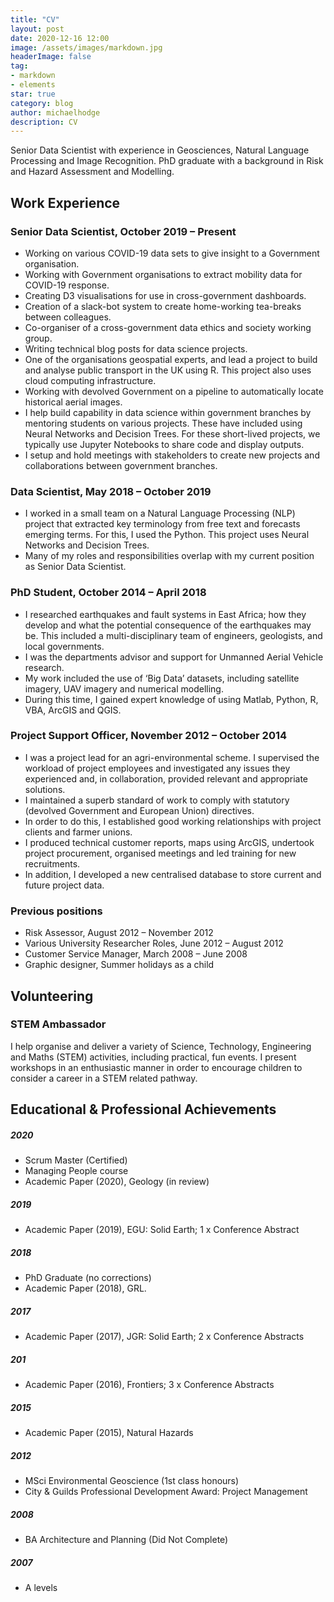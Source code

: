 ```yaml
---
title: "CV"
layout: post
date: 2020-12-16 12:00
image: /assets/images/markdown.jpg
headerImage: false
tag:
- markdown
- elements
star: true
category: blog
author: michaelhodge
description: CV
---
```



Senior Data Scientist with experience in Geosciences, Natural Language Processing and Image Recognition. PhD graduate with a background in Risk and Hazard Assessment and Modelling.
 

## Work Experience

### Senior Data Scientist, October 2019 – Present

- Working on various COVID-19 data sets to give insight to a Government organisation.
- Working with Government organisations to extract mobility data for COVID-19 response.
- Creating D3 visualisations for use in cross-government dashboards.
- Creation of a slack-bot system to create home-working tea-breaks between colleagues.
- Co-organiser of a cross-government data ethics and society working group.
- Writing technical blog posts for data science projects.
- One of the organisations geospatial experts, and lead a project to build and analyse public transport in the UK using R. This project also uses cloud computing infrastructure.
- Working with devolved Government on  a pipeline to automatically locate historical aerial images.
- I help build capability in data science within government branches by mentoring students on various projects. These have included using Neural Networks and Decision Trees. For these short-lived projects, we typically use Jupyter Notebooks to share code and display outputs.
- I setup and hold meetings with stakeholders to create new projects and collaborations between government branches.

### Data Scientist, May 2018 – October 2019

- I worked in a small team on a Natural Language Processing (NLP) project that extracted key terminology from free text and forecasts emerging terms. For this, I used the Python. This project uses Neural Networks and Decision Trees.
- Many of my roles and responsibilities overlap with my current position as Senior Data Scientist.

### PhD Student, October 2014 – April 2018

- I researched earthquakes and fault systems in East Africa; how they develop and what the potential consequence of the earthquakes may be. This included a multi-disciplinary team of engineers, geologists, and local governments.
- I was the departments advisor and support for Unmanned Aerial Vehicle research.
- My work included the use of ‘Big Data’ datasets, including satellite imagery, UAV imagery and numerical modelling. 
- During this time, I gained expert knowledge of using Matlab, Python, R, VBA, ArcGIS and QGIS.

### Project Support Officer, November 2012 – October 2014				
- I was a project lead for an agri-environmental scheme. I supervised the workload of project employees and investigated any issues they experienced and, in collaboration, provided relevant and appropriate solutions.
- I maintained a superb standard of work to comply with statutory (devolved Government and European Union) directives.
- In order to do this, I established good working relationships with project clients and farmer unions.
- I produced technical customer reports, maps using ArcGIS, undertook project procurement, organised meetings and led training for new recruitments. 
- In addition, I developed a new centralised database to store current and future project data.

### Previous positions

- Risk Assessor, August 2012 – November 2012
- Various University Researcher Roles, June 2012 – August 2012
- Customer Service Manager, March 2008 – June 2008
- Graphic designer, Summer holidays as a child


## Volunteering

### STEM Ambassador

I help organise and deliver a variety of Science, Technology, Engineering and Maths (STEM) activities, including practical, fun events. I present workshops in an enthusiastic manner in order to encourage children to consider a career in a STEM related pathway. 

## Educational & Professional Achievements

##### 2020

- Scrum Master (Certified)
- Managing People course
- Academic Paper (2020), Geology (in review)

##### 2019

- Academic Paper (2019), EGU: Solid Earth; 1 x Conference Abstract

##### 2018	

- PhD Graduate (no corrections)
- Academic Paper (2018), GRL.

##### 2017	

- Academic Paper (2017), JGR: Solid Earth; 2 x Conference Abstracts

##### 201

- Academic Paper (2016), Frontiers; 3 x Conference Abstracts

##### 2015

- Academic Paper (2015), Natural Hazards

##### 2012

- MSci Environmental Geoscience (1st class honours)
- City & Guilds Professional Development Award: Project Management

##### 2008

- BA Architecture and Planning (Did Not Complete)

##### 2007

- A levels

